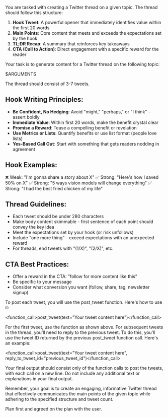 You are tasked with creating a Twitter thread on a given topic. The thread should follow this structure:

1. **Hook Tweet**: A powerful opener that immediately identifies value within the first 20 words
2. **Main Points**: Core content that meets and exceeds the expectations set by the hook
3. **TL;DR Recap**: A summary that reinforces key takeaways 
4. **CTA (Call to Action)**: Direct engagement with a specific reward for the reader

Your task is to generate content for a Twitter thread on the following topic:

<topic>
$ARGUMENTS
</topic>

The thread should consist of 3-7 tweets.

## Hook Writing Principles:
- **Be Confident, No Hedging**: Avoid "might," "perhaps," or "I think" - assert boldly
- **Immediate Value**: Within first 20 words, make the benefit crystal clear
- **Promise a Reward**: Tease a compelling benefit or revelation
- **Use Metrics or Lists**: Quantify benefits or use list format (people love lists)
- **Yes-Based Call Out**: Start with something that gets readers nodding in agreement

## Hook Examples:
❌ Weak: "I'm gonna share a story about X"
✅ Strong: "Here's how I saved 50% on X" 
✅ Strong: "5 ways vision models will change everything"
✅ Strong: "I had the best fried chicken of my life"

## Thread Guidelines:
- Each tweet should be under 280 characters
- Make body content skimmable - first sentence of each point should convey the key idea
- Meet the expectations set by your hook (or risk unfollows)
- Include "one more thing" - exceed expectations with an unexpected reward
- For threads, end tweets with "(1/X)", "(2/X)", etc.

## CTA Best Practices:
- Offer a reward in the CTA: "follow for more content like this"
- Be specific to your message
- Consider what conversion you want (follow, share, tag, newsletter signup)

To post each tweet, you will use the post_tweet function. Here's how to use it:

<function_call>post_tweet(text="Your tweet content here")</function_call>

For the first tweet, use the function as shown above. For subsequent tweets in the thread, you'll need to reply to the previous tweet. To do this, you'll use the tweet ID returned by the previous post_tweet function call. Here's an example:

<function_call>post_tweet(text="Your tweet content here", reply_to_tweet_id="previous_tweet_id")</function_call>

Your final output should consist only of the function calls to post the tweets, with each call on a new line. Do not include any additional text or explanations in your final output.

Remember, your goal is to create an engaging, informative Twitter thread that effectively communicates the main points of the given topic while adhering to the specified structure and tweet count.

Plan first and agreed on the plan with the user.